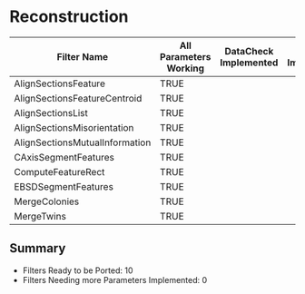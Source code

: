# Reconstruction #

|  Filter Name | All Parameters Working | DataCheck Implemented | Execute Implemented | Documentation Implemented |
|--------------|------------------------|-----------------------|---------------------|---------------------------|
| AlignSectionsFeature | TRUE  | | | |
| AlignSectionsFeatureCentroid | TRUE  | | | |
| AlignSectionsList | TRUE  | | | |
| AlignSectionsMisorientation | TRUE  | | | |
| AlignSectionsMutualInformation | TRUE  | | | |
| CAxisSegmentFeatures | TRUE  | | | |
| ComputeFeatureRect | TRUE  | | | |
| EBSDSegmentFeatures | TRUE  | | | |
| MergeColonies | TRUE  | | | |
| MergeTwins | TRUE  | | | |


## Summary ##

+ Filters Ready to be Ported: 10
+ Filters Needing more Parameters Implemented: 0
